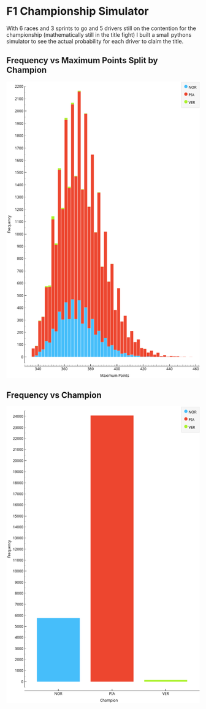 # F1 Championship Simulator

With 6 races and 3 sprints to go and 5 drivers still on the contention for the championship
(mathematically still in the title fight)
I built a small pythons simulator to see the actual probability for each driver to claim the title.

## Frequency vs Maximum Points Split by Champion
![Bar graph showing the frequency of Maximum points split by Champion](https://github.com/AugustGray/F1-Championship-Simulator/blob/main/Freq_Maximum-Points.png)

## Frequency vs Champion
![Bar graph showing the frequency of Driver Chamionship](https://github.com/AugustGray/F1-Championship-Simulator/blob/main/Freq_Champion.png)
